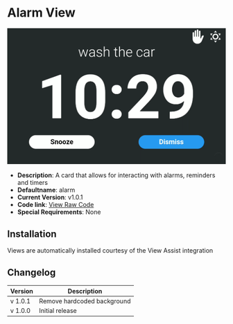 # Alarm View

![](./alarmview.png)

- **Description**: A card that allows for interacting with alarms, reminders and timers
- **Defaultname**: alarm
- **Current Version**: v1.0.1
- **Code link**: [ View Raw Code](https://raw.githubusercontent.com/dinki/View-Assist/refs/heads/main/View%20Assist%20dashboard%20and%20views/views/alarm/alarm.yaml)
- **Special Requirements**: None

## Installation

Views are automatically installed courtesy of the View Assist integration

## Changelog

| Version | Description                 |
| ------- | --------------------------- |
| v 1.0.1 | Remove hardcoded background |
| v 1.0.0 | Initial release             |
